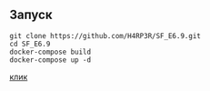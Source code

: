 ## Запуск
```
git clone https://github.com/H4RP3R/SF_E6.9.git
cd SF_E6.9
docker-compose build
docker-compose up -d
```
[клик](http://0.0.0.0:8000/fibonacci/?k=123)
